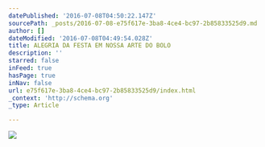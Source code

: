 ```yaml
---
datePublished: '2016-07-08T04:50:22.147Z'
sourcePath: _posts/2016-07-08-e75f617e-3ba8-4ce4-bc97-2b85833525d9.md
author: []
dateModified: '2016-07-08T04:49:54.028Z'
title: ALEGRIA DA FESTA EM NOSSA ARTE DO BOLO
description: ''
starred: false
inFeed: true
hasPage: true
inNav: false
url: e75f617e-3ba8-4ce4-bc97-2b85833525d9/index.html
_context: 'http://schema.org'
_type: Article

---
```

![](https://the-grid-user-content.s3-us-west-2.amazonaws.com/c5ef2785-56f5-442f-8fd9-96e285362fa8.jpg)